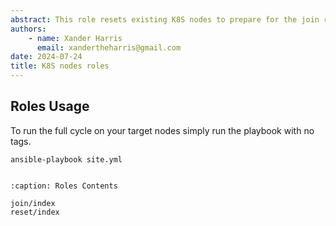 ```yaml
---
abstract: This role resets existing K8S nodes to prepare for the join role.
authors:
    - name: Xander Harris
      email: xandertheharris@gmail.com
date: 2024-07-24
title: K8S nodes roles
---
```


## Roles Usage

To run the full cycle on your target nodes simply run the playbook with no tags.

```{code-block} shell
ansible-playbook site.yml
```

```{index} roles; reset
```

```{toctree}
:caption: Roles Contents

join/index
reset/index
```
